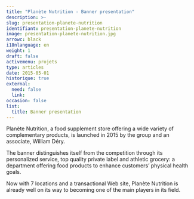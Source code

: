 ```yaml
---
title: "Planète Nutrition - Banner presentation"
description: >-
slug: presentation-planete-nutrition
identifiant: presentation-planete-nutrition 
image: presentation-planete-nutrition.jpg
arrowc: black
i18nlanguage: en
weight: 1
draft: false
activemenu: projets
type: articles
date: 2015-05-01
historique: true
external:
  need: false
  link:
occasion: false
list:
  title: Banner presentation
---
```


Planète Nutrition, a food supplement store offering a wide variety of complementary products, is launched in 2015 by the group and an associate, William Déry.

The banner distinguishes itself from the competition through its personalized service, top quality private label and athletic grocery: a department offering food products to enhance customers’ physical health goals.

Now with 7 locations and a transactional Web site, Planète Nutrition is already well on its way to becoming one of the main players in its field.



 
